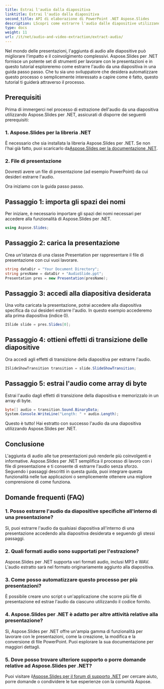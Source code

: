 ```yaml
---
title: Estrai l'audio dalla diapositiva
linktitle: Estrai l'audio dalla diapositiva
second_title: API di elaborazione di PowerPoint .NET Aspose.Slides
description: LScopri come estrarre l'audio dalle diapositive utilizzando Aspose.Slides per .NET. Migliora le tue presentazioni con questa guida passo passo.
type: docs
weight: 11
url: /it/net/audio-and-video-extraction/extract-audio/
---
```


Nel mondo delle presentazioni, l'aggiunta di audio alle diapositive può migliorare l'impatto e il coinvolgimento complessivi. Aspose.Slides per .NET fornisce un potente set di strumenti per lavorare con le presentazioni e in questo tutorial esploreremo come estrarre l'audio da una diapositiva in una guida passo passo. Che tu sia uno sviluppatore che desidera automatizzare questo processo o semplicemente interessato a capire come è fatto, questo tutorial ti guiderà attraverso il processo.

## Prerequisiti

Prima di immergerci nel processo di estrazione dell'audio da una diapositiva utilizzando Aspose.Slides per .NET, assicurati di disporre dei seguenti prerequisiti:

### 1. Aspose.Slides per la libreria .NET
 È necessario che sia installata la libreria Aspose.Slides per .NET. Se non l'hai già fatto, puoi scaricarlo da[Aspose.Slides per la documentazione .NET](https://reference.aspose.com/slides/net/).

### 2. File di presentazione
Dovresti avere un file di presentazione (ad esempio PowerPoint) da cui desideri estrarre l'audio.

Ora iniziamo con la guida passo passo.

## Passaggio 1: importa gli spazi dei nomi

Per iniziare, è necessario importare gli spazi dei nomi necessari per accedere alla funzionalità di Aspose.Slides per .NET.

```csharp
using Aspose.Slides;
```

## Passaggio 2: carica la presentazione

Crea un'istanza di una classe Presentation per rappresentare il file di presentazione con cui vuoi lavorare.

```csharp
string dataDir = "Your Document Directory";
string presName = dataDir + "AudioSlide.ppt";
Presentation pres = new Presentation(presName);
```

## Passaggio 3: accedi alla diapositiva desiderata

Una volta caricata la presentazione, potrai accedere alla diapositiva specifica da cui desideri estrarre l'audio. In questo esempio accederemo alla prima diapositiva (indice 0).

```csharp
ISlide slide = pres.Slides[0];
```

## Passaggio 4: ottieni effetti di transizione delle diapositive

Ora accedi agli effetti di transizione della diapositiva per estrarre l'audio.

```csharp
ISlideShowTransition transition = slide.SlideShowTransition;
```

## Passaggio 5: estrai l'audio come array di byte

Estrai l'audio dagli effetti di transizione della diapositiva e memorizzalo in un array di byte.

```csharp
byte[] audio = transition.Sound.BinaryData;
System.Console.WriteLine("Length: " + audio.Length);
```

Questo è tutto! Hai estratto con successo l'audio da una diapositiva utilizzando Aspose.Slides per .NET.

## Conclusione

L'aggiunta di audio alle tue presentazioni può renderle più coinvolgenti e informative. Aspose.Slides per .NET semplifica il processo di lavoro con i file di presentazione e ti consente di estrarre l'audio senza sforzo. Seguendo i passaggi descritti in questa guida, puoi integrare questa funzionalità nelle tue applicazioni o semplicemente ottenere una migliore comprensione di come funziona.

## Domande frequenti (FAQ)

### 1. Posso estrarre l'audio da diapositive specifiche all'interno di una presentazione?
Sì, puoi estrarre l'audio da qualsiasi diapositiva all'interno di una presentazione accedendo alla diapositiva desiderata e seguendo gli stessi passaggi.

### 2. Quali formati audio sono supportati per l'estrazione?
Aspose.Slides per .NET supporta vari formati audio, inclusi MP3 e WAV. L'audio estratto sarà nel formato originariamente aggiunto alla diapositiva.

### 3. Come posso automatizzare questo processo per più presentazioni?
È possibile creare uno script o un'applicazione che scorre più file di presentazione ed estrae l'audio da ciascuno utilizzando il codice fornito.

### 4. Aspose.Slides per .NET è adatto per altre attività relative alla presentazione?
Sì, Aspose.Slides per .NET offre un'ampia gamma di funzionalità per lavorare con le presentazioni, come la creazione, la modifica e la conversione di file PowerPoint. Puoi esplorare la sua documentazione per maggiori dettagli.

### 5. Dove posso trovare ulteriore supporto o porre domande relative ad Aspose.Slides per .NET?
 Puoi visitare il[Aspose.Slides per il forum di supporto .NET](https://forum.aspose.com/) per cercare aiuto, porre domande o condividere le tue esperienze con la comunità Aspose.